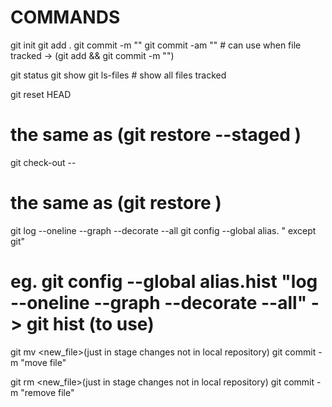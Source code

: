 # COMMANDS

git init <file>
git add .
git commit -m ""
git commit -am "" # can use when file tracked -> (git add <file> && git commit -m "")

git status
git show
git ls-files # show all files tracked

git reset HEAD <file>

# the same as (git restore --staged <file>)

git check-out -- <file>

# the same as (git restore <file>)

git log --oneline --graph --decorate --all
git config --global alias.<name> "<command> except git"

# eg. git config --global alias.hist "log --oneline --graph --decorate --all" -> git hist (to use)

git mv <file> <new_file>(just in stage changes not in local repository)
git commit -m "move file"

git rm <file> <new_file>(just in stage changes not in local repository)
git commit -m "remove file"
